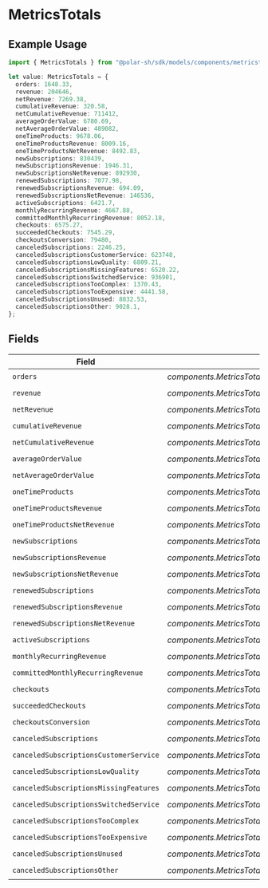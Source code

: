 # MetricsTotals

## Example Usage

```typescript
import { MetricsTotals } from "@polar-sh/sdk/models/components/metricstotals.js";

let value: MetricsTotals = {
  orders: 1648.33,
  revenue: 204646,
  netRevenue: 7269.38,
  cumulativeRevenue: 320.58,
  netCumulativeRevenue: 711412,
  averageOrderValue: 6780.69,
  netAverageOrderValue: 489082,
  oneTimeProducts: 9678.06,
  oneTimeProductsRevenue: 8009.16,
  oneTimeProductsNetRevenue: 8492.83,
  newSubscriptions: 830439,
  newSubscriptionsRevenue: 1946.31,
  newSubscriptionsNetRevenue: 892930,
  renewedSubscriptions: 7077.98,
  renewedSubscriptionsRevenue: 694.09,
  renewedSubscriptionsNetRevenue: 146536,
  activeSubscriptions: 6421.7,
  monthlyRecurringRevenue: 4667.88,
  committedMonthlyRecurringRevenue: 8052.18,
  checkouts: 6575.27,
  succeededCheckouts: 7545.29,
  checkoutsConversion: 79480,
  canceledSubscriptions: 2246.25,
  canceledSubscriptionsCustomerService: 623748,
  canceledSubscriptionsLowQuality: 6809.21,
  canceledSubscriptionsMissingFeatures: 6520.22,
  canceledSubscriptionsSwitchedService: 936901,
  canceledSubscriptionsTooComplex: 1370.43,
  canceledSubscriptionsTooExpensive: 4441.58,
  canceledSubscriptionsUnused: 8832.53,
  canceledSubscriptionsOther: 9028.1,
};
```

## Fields

| Field                                                          | Type                                                           | Required                                                       | Description                                                    |
| -------------------------------------------------------------- | -------------------------------------------------------------- | -------------------------------------------------------------- | -------------------------------------------------------------- |
| `orders`                                                       | *components.MetricsTotalsOrders*                               | :heavy_check_mark:                                             | N/A                                                            |
| `revenue`                                                      | *components.MetricsTotalsRevenue*                              | :heavy_check_mark:                                             | N/A                                                            |
| `netRevenue`                                                   | *components.MetricsTotalsNetRevenue*                           | :heavy_check_mark:                                             | N/A                                                            |
| `cumulativeRevenue`                                            | *components.MetricsTotalsCumulativeRevenue*                    | :heavy_check_mark:                                             | N/A                                                            |
| `netCumulativeRevenue`                                         | *components.MetricsTotalsNetCumulativeRevenue*                 | :heavy_check_mark:                                             | N/A                                                            |
| `averageOrderValue`                                            | *components.MetricsTotalsAverageOrderValue*                    | :heavy_check_mark:                                             | N/A                                                            |
| `netAverageOrderValue`                                         | *components.MetricsTotalsNetAverageOrderValue*                 | :heavy_check_mark:                                             | N/A                                                            |
| `oneTimeProducts`                                              | *components.MetricsTotalsOneTimeProducts*                      | :heavy_check_mark:                                             | N/A                                                            |
| `oneTimeProductsRevenue`                                       | *components.MetricsTotalsOneTimeProductsRevenue*               | :heavy_check_mark:                                             | N/A                                                            |
| `oneTimeProductsNetRevenue`                                    | *components.MetricsTotalsOneTimeProductsNetRevenue*            | :heavy_check_mark:                                             | N/A                                                            |
| `newSubscriptions`                                             | *components.MetricsTotalsNewSubscriptions*                     | :heavy_check_mark:                                             | N/A                                                            |
| `newSubscriptionsRevenue`                                      | *components.MetricsTotalsNewSubscriptionsRevenue*              | :heavy_check_mark:                                             | N/A                                                            |
| `newSubscriptionsNetRevenue`                                   | *components.MetricsTotalsNewSubscriptionsNetRevenue*           | :heavy_check_mark:                                             | N/A                                                            |
| `renewedSubscriptions`                                         | *components.MetricsTotalsRenewedSubscriptions*                 | :heavy_check_mark:                                             | N/A                                                            |
| `renewedSubscriptionsRevenue`                                  | *components.MetricsTotalsRenewedSubscriptionsRevenue*          | :heavy_check_mark:                                             | N/A                                                            |
| `renewedSubscriptionsNetRevenue`                               | *components.MetricsTotalsRenewedSubscriptionsNetRevenue*       | :heavy_check_mark:                                             | N/A                                                            |
| `activeSubscriptions`                                          | *components.MetricsTotalsActiveSubscriptions*                  | :heavy_check_mark:                                             | N/A                                                            |
| `monthlyRecurringRevenue`                                      | *components.MetricsTotalsMonthlyRecurringRevenue*              | :heavy_check_mark:                                             | N/A                                                            |
| `committedMonthlyRecurringRevenue`                             | *components.MetricsTotalsCommittedMonthlyRecurringRevenue*     | :heavy_check_mark:                                             | N/A                                                            |
| `checkouts`                                                    | *components.MetricsTotalsCheckouts*                            | :heavy_check_mark:                                             | N/A                                                            |
| `succeededCheckouts`                                           | *components.MetricsTotalsSucceededCheckouts*                   | :heavy_check_mark:                                             | N/A                                                            |
| `checkoutsConversion`                                          | *components.MetricsTotalsCheckoutsConversion*                  | :heavy_check_mark:                                             | N/A                                                            |
| `canceledSubscriptions`                                        | *components.MetricsTotalsCanceledSubscriptions*                | :heavy_check_mark:                                             | N/A                                                            |
| `canceledSubscriptionsCustomerService`                         | *components.MetricsTotalsCanceledSubscriptionsCustomerService* | :heavy_check_mark:                                             | N/A                                                            |
| `canceledSubscriptionsLowQuality`                              | *components.MetricsTotalsCanceledSubscriptionsLowQuality*      | :heavy_check_mark:                                             | N/A                                                            |
| `canceledSubscriptionsMissingFeatures`                         | *components.MetricsTotalsCanceledSubscriptionsMissingFeatures* | :heavy_check_mark:                                             | N/A                                                            |
| `canceledSubscriptionsSwitchedService`                         | *components.MetricsTotalsCanceledSubscriptionsSwitchedService* | :heavy_check_mark:                                             | N/A                                                            |
| `canceledSubscriptionsTooComplex`                              | *components.MetricsTotalsCanceledSubscriptionsTooComplex*      | :heavy_check_mark:                                             | N/A                                                            |
| `canceledSubscriptionsTooExpensive`                            | *components.MetricsTotalsCanceledSubscriptionsTooExpensive*    | :heavy_check_mark:                                             | N/A                                                            |
| `canceledSubscriptionsUnused`                                  | *components.MetricsTotalsCanceledSubscriptionsUnused*          | :heavy_check_mark:                                             | N/A                                                            |
| `canceledSubscriptionsOther`                                   | *components.MetricsTotalsCanceledSubscriptionsOther*           | :heavy_check_mark:                                             | N/A                                                            |